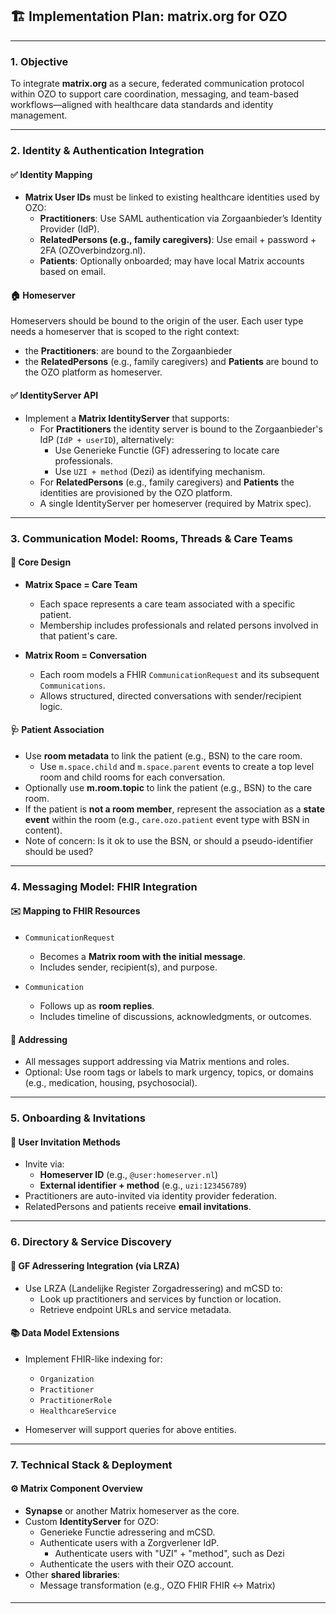 
## 🏗️ Implementation Plan: matrix.org for OZO

---

### **1. Objective**

To integrate **matrix.org** as a secure, federated communication protocol within OZO to support care coordination, messaging, and team-based workflows—aligned with healthcare data standards and identity management.

---

### **2. Identity & Authentication Integration**

#### ✅ Identity Mapping

- **Matrix User IDs** must be linked to existing healthcare identities used by OZO:
  - **Practitioners**: Use SAML authentication via Zorgaanbieder’s Identity Provider (IdP).
  - **RelatedPersons (e.g., family caregivers)**: Use email + password + 2FA (OZOverbindzorg.nl).
  - **Patients**: Optionally onboarded; may have local Matrix accounts based on email.

#### 🏠 Homeserver
Homeservers should be bound to the origin of the user. Each user type needs a homeserver that is scoped to the right context:
  * the **Practitioners**: are bound to the Zorgaanbieder
  * the **RelatedPersons**  (e.g., family caregivers) and **Patients**  are bound to the OZO platform as homeserver.

#### ✅ IdentityServer API

- Implement a **Matrix IdentityServer** that supports:
  - For **Practitioners** the identity server is bound to the Zorgaanbieder's IdP (`IdP + userID`), alternatively:
    - Use Generieke Functie (GF) adressering to locate care professionals.
    - Use `UZI + method` (Dezi) as identifying mechanism.
  - For **RelatedPersons**  (e.g., family caregivers) and **Patients** the identities are provisioned by the OZO platform.
  - A single IdentityServer per homeserver (required by Matrix spec).

---

### **3. Communication Model: Rooms, Threads & Care Teams**

#### 🧠 Core Design

- **Matrix Space = Care Team**

  - Each space represents a care team associated with a specific patient.
  - Membership includes professionals and related persons involved in that patient's care.

- **Matrix Room = Conversation**

  - Each room models a FHIR `CommunicationRequest` and its subsequent `Communications`.
  - Allows structured, directed conversations with sender/recipient logic.

#### 🩺 Patient Association


- Use **room metadata** to link the patient (e.g., BSN) to the care room.
  - Use `m.space.child` and `m.space.parent` events to create a top level room and child rooms for each conversation.
- Optionally use **m.room.topic**  to link the patient (e.g., BSN) to the care room.
- If the patient is **not a room member**, represent the association as a **state event** within the room (e.g., `care.ozo.patient` event type with BSN in content).
- Note of concern: Is it ok to use the BSN, or should a pseudo-identifier should be used?

---

### **4. Messaging Model: FHIR Integration**

#### ✉️ Mapping to FHIR Resources

- `CommunicationRequest`

  - Becomes a **Matrix room with the initial message**.
  - Includes sender, recipient(s), and purpose.

- `Communication`

  - Follows up as **room replies**.
  - Includes timeline of discussions, acknowledgments, or outcomes.

#### 🧭 Addressing

- All messages support addressing via Matrix mentions and roles.
- Optional: Use room tags or labels to mark urgency, topics, or domains (e.g., medication, housing, psychosocial).

---

### **5. Onboarding & Invitations**

#### 📨 User Invitation Methods

- Invite via:
  - **Homeserver ID** (e.g., `@user:homeserver.nl`)
  - **External identifier + method** (e.g., `uzi:123456789`)
- Practitioners are auto-invited via identity provider federation.
- RelatedPersons and patients receive **email invitations**.

---

### **6. Directory & Service Discovery**

#### 🔎 GF Adressering Integration (via LRZA)

- Use LRZA (Landelijke Register Zorgadressering) and mCSD to:
  - Look up practitioners and services by function or location.
  - Retrieve endpoint URLs and service metadata.

#### 📚 Data Model Extensions

- Implement FHIR-like indexing for:

  - `Organization`
  - `Practitioner`
  - `PractitionerRole`
  - `HealthcareService`

- Homeserver will support queries for above entities.

---

### **7. Technical Stack & Deployment**

#### ⚙️ Matrix Component Overview

- **Synapse** or another Matrix homeserver as the core.
- Custom **IdentityServer** for OZO:
  - Generieke Functie adressering and mCSD.
  - Authenticate users with a Zorgverlener IdP.
    - Authenticate users with "UZI" + "method", such as Dezi
  - Authenticate the users with their OZO account.
- Other **shared libraries**:
  - Message transformation (e.g., OZO FHIR FHIR ↔ Matrix)

####

---
